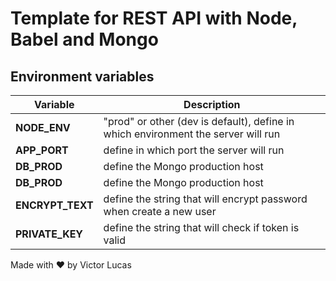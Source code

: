 # Template for REST API with Node, Babel and Mongo

## Environment variables

| Variable | Description |
| ------ | ------ |
| **NODE_ENV** | "prod" or other (dev is default), define in which environment the server will run |
| **APP_PORT** | define in which port the server will run |
| **DB_PROD** | define the Mongo production host |
| **DB_PROD** | define the Mongo production host |
| **ENCRYPT_TEXT** | define the string that will encrypt password when create a new user |
| **PRIVATE_KEY** | define the string that will check if token is valid |

Made with ♥ by Victor Lucas